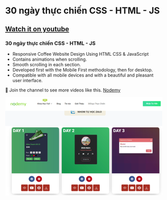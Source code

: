 # 30 ngày thực chiến CSS - HTML - JS
## [Watch it on youtube](https://www.youtube.com/watch?v=3odtU8VL3Mc&list=PLodO7Gi1F7R0zA8RkRHcDgnPduNBmjkb5&index=3&ab_channel=Nodemy)
### 30 ngày thực chiến CSS - HTML - JS

- Responsive Coffee Website Design Using HTML CSS & JavaScript
- Contains animations when scrolling.
- Smooth scrolling in each section.
- Developed first with the Mobile First methodology, then for desktop.
- Compatible with all mobile devices and with a beautiful and pleasant user interface.

💙 Join the channel to see more videos like this. [Nodemy](https://www.youtube.com/@Nodemy)

![preview img](/thumnail.png)